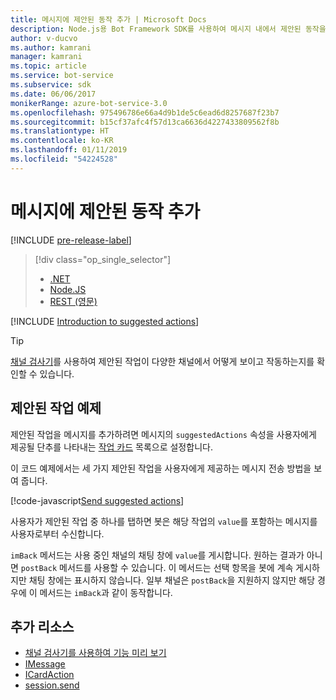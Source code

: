 ```yaml
---
title: 메시지에 제안된 동작 추가 | Microsoft Docs
description: Node.js용 Bot Framework SDK를 사용하여 메시지 내에서 제안된 동작을 전송하는 방법을 알아봅니다.
author: v-ducvo
ms.author: kamrani
manager: kamrani
ms.topic: article
ms.service: bot-service
ms.subservice: sdk
ms.date: 06/06/2017
monikerRange: azure-bot-service-3.0
ms.openlocfilehash: 975496786e66a4d9b1de5c6ead6d8257687f23b7
ms.sourcegitcommit: b15cf37afc4f57d13ca6636d4227433809562f8b
ms.translationtype: HT
ms.contentlocale: ko-KR
ms.lasthandoff: 01/11/2019
ms.locfileid: "54224528"
---
```

# <a name="add-suggested-actions-to-messages"></a>메시지에 제안된 동작 추가

[!INCLUDE [pre-release-label](../includes/pre-release-label-v3.md)]

> [!div class="op_single_selector"]
> - [.NET](../dotnet/bot-builder-dotnet-add-suggested-actions.md)
> - [Node.JS](../nodejs/bot-builder-nodejs-send-suggested-actions.md)
> - [REST (영문)](../rest-api/bot-framework-rest-connector-add-suggested-actions.md)

[!INCLUDE [Introduction to suggested actions](../includes/snippet-suggested-actions-intro.md)]

> [!TIP]
> [채널 검사기][channelInspector]를 사용하여 제안된 작업이 다양한 채널에서 어떻게 보이고 작동하는지를 확인할 수 있습니다.

## <a name="suggested-actions-example"></a>제안된 작업 예제

제안된 작업을 메시지를 추가하려면 메시지의 `suggestedActions` 속성을 사용자에게 제공될 단추를 나타내는 [작업 카드][ICardAction] 목록으로 설정합니다.

이 코드 예제에서는 세 가지 제안된 작업을 사용자에게 제공하는 메시지 전송 방법을 보여 줍니다.

[!code-javascript[Send suggested actions](../includes/code/node-send-suggested-actions.js#sendSuggestedActions)]

사용자가 제안된 작업 중 하나를 탭하면 봇은 해당 작업의 `value`를 포함하는 메시지를 사용자로부터 수신합니다.

`imBack` 메서드는 사용 중인 채널의 채팅 창에 `value`를 게시합니다. 원하는 결과가 아니면 `postBack` 메서드를 사용할 수 있습니다. 이 메서드는 선택 항목을 봇에 계속 게시하지만 채팅 창에는 표시하지 않습니다. 일부 채널은 `postBack`을 지원하지 않지만 해당 경우에 이 메서드는 `imBack`과 같이 동작합니다.

## <a name="additional-resources"></a>추가 리소스

* [채널 검사기를 사용하여 기능 미리 보기][inspector]
* [IMessage][IMessage]
* [ICardAction][ICardAction]
* [session.send][SessionSend]

[IMessage]: http://docs.botframework.com/en-us/node/builder/chat-reference/interfaces/_botbuilder_d_.imessage

[SessionSend]: https://docs.botframework.com/en-us/node/builder/chat-reference/classes/_botbuilder_d_.session.html#send

[ICardAction]: https://docs.botframework.com/en-us/node/builder/chat-reference/interfaces/_botbuilder_d_.icardaction.html

[inspector]: ../bot-service-channel-inspector.md

[channelInspector]: ../bot-service-channel-inspector.md
